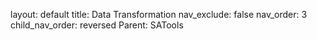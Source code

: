 layout: default
title: Data Transformation
nav_exclude: false
nav_order: 3
child_nav_order: reversed
Parent: SATools
